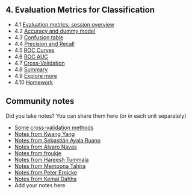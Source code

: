 ## 4. Evaluation Metrics for Classification

- 4.1 [Evaluation metrics: session overview](01-overview.md)
- 4.2 [Accuracy and dummy model](02-accuracy.md)
- 4.3 [Confusion table](03-confusion-table.md)
- 4.4 [Precision and Recall](04-precision-recall.md)
- 4.5 [ROC Curves](05-roc.md)
- 4.6 [ROC AUC](06-auc.md)
- 4.7 [Cross-Validation](07-cross-validation.md)
- 4.8 [Summary](08-summary.md)
- 4.9 [Explore more](09-explore-more.md)
- 4.10 [Homework](homework.md)

## Community notes

Did you take notes? You can share them here (or in each unit separately)
* [Some cross-validation methods](https://github.com/razekmaiden/ml_zoomcamp/blob/main/additional_topics/ML_ZOOMCAMP_CROSS_VALIDATION_METHODS.ipynb)
* [Notes from Kwang Yang](https://www.kaggle.com/kwangyangchia/notebook-for-lesson-4-mle)
* [Notes from Sebastián Ayala Ruano](https://github.com/sayalaruano/100DaysOfMLCode/blob/main/Classification/Notes/NotesDay14.md)
* [Notes from Alvaro Navas](https://github.com/ziritrion/ml-zoomcamp/blob/main/notes/04_01_classification_eval_metrics.md)
* [Notes from froukje](https://github.com/froukje/ml-zoomcamp/blob/main/week4/Lecture_4_metrics.ipynb)
* [Notes from Hareesh Tummala](https://github.com/tummala-hareesh/ml_zoomcamp_ht/blob/main/notes/week-4-notes.md)
* [Notes from Memoona Tahira](https://github.com/MemoonaTahira/MLZoomcamp2022/tree/main/Notes/Week_4%20-evaluation_metrics_for_ML_model)
* [Notes from Peter Ernicke](https://knowmledge.com/category/courses/ml-zoomcamp/evaluation-metrics/)
* [Notes from Kemal Dahha](https://github.com/kemaldahha/machine-learning-course/blob/main/week_4_notes.ipynb)
* Add your notes here

